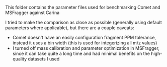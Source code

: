 This folder contains the parameter files used for benchmarking Comet and MSFragger against Carina

I tried to make the comparison as close as possible (generally using default parameters where applicable), but there are a couple caveats:

- Comet doesn't have an easily configuration fragment PPM tolerance, instead it uses a bin width (this is used for integerizing all m/z values)
- I turned off mass calibration and parameter optimization in MSFragger, since it can take quite a long time and had minimal benefits on the high-quality datasets I used